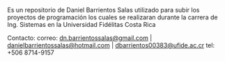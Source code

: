 Es un repositorio de Daniel Barrientos Salas utilizado para subir los proyectos de programación los cuales se realizaran durante la carrera de Ing. Sistemas en la Universidad Fidélitas Costa Rica

Contacto:
          correo: dn.barrientossalas@gmail.com | danielbarrientossalas@hotmail.com | dbarrientos00383@ufide.ac.cr
          tel: +506 8714-9157
          
